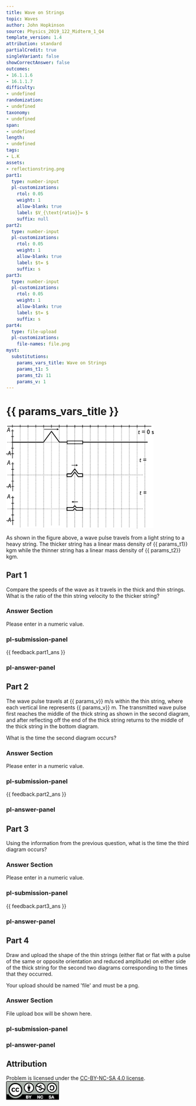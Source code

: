 ```yaml
---
title: Wave on Strings
topic: Waves
author: John Hopkinson
source: Physics_2019_122_Midterm_1_Q4
template_version: 1.4
attribution: standard
partialCredit: true
singleVariant: false
showCorrectAnswer: false
outcomes:
- 16.1.1.6
- 16.1.1.7
difficulty:
- undefined
randomization:
- undefined
taxonomy:
- undefined
span:
- undefined
length:
- undefined
tags:
- L.K
assets:
- reflectionstring.png
part1:
  type: number-input
  pl-customizations:
    rtol: 0.05
    weight: 1
    allow-blank: true
    label: $V_{\text{ratio}}= $
    suffix: null
part2:
  type: number-input
  pl-customizations:
    rtol: 0.05
    weight: 1
    allow-blank: true
    label: $t= $
    suffix: s
part3:
  type: number-input
  pl-customizations:
    rtol: 0.05
    weight: 1
    allow-blank: true
    label: $t= $
    suffix: s
part4:
  type: file-upload
  pl-customizations:
    file-names: file.png
myst:
  substitutions:
    params_vars_title: Wave on Strings
    params_t1: 5
    params_t2: 11
    params_v: 1
---
```

# {{ params_vars_title }}
<img src="reflectionstring.png" width=400 alt="snapshot graphs: (top) A wave pulse on a thin string approaches a short thick string followed by a thin string; (middle) at a later time the transmitted wave pulse into the thick string is shown; (bottom) at a still later time the reflected wave pulse in the middle of the thick string is shown;  the thin strings are left for you to draw on the middle and bottom graphs in (c).">

As shown in the figure above, a wave pulse travels from a light string to a heavy string. The thicker string has a linear mass density of {{ params_t1}} kgm while the thinner string has a linear mass density of {{ params_t2}} kgm.

## Part 1

Compare the speeds of the wave as it travels in the thick and thin strings. What is the ratio of the thin string velocity to the thicker string?

### Answer Section

Please enter in a numeric value.

### pl-submission-panel

{{ feedback.part1_ans }}

### pl-answer-panel

## Part 2

The wave pulse travels at {{ params_v}} m/s within the thin string, where each vertical line represents {{ params_v}} m. The transmitted wave pulse first reaches the middle of the thick string as shown in the second diagram, and after reflecting off the end of the thick string returns to the middle of the thick string in the bottom diagram.

What is the time the second diagram occurs?

### Answer Section

Please enter in a numeric value.

### pl-submission-panel

{{ feedback.part2_ans }}

### pl-answer-panel

## Part 3

Using the information from the previous question, what is the time the third diagram occurs?

### Answer Section

Please enter in a numeric value.

### pl-submission-panel

{{ feedback.part3_ans }}

### pl-answer-panel

## Part 4

Draw and upload the shape of the thin strings (either flat or flat with a pulse of the same or opposite orientation and reduced amplitude) on either side of the thick string for the second two diagrams corresponding to the times that they occurred.

Your upload should be named 'file' and must be a png.

### Answer Section

File upload box will be shown here.

### pl-submission-panel

### pl-answer-panel

## Attribution

Problem is licensed under the [CC-BY-NC-SA 4.0 license](https://creativecommons.org/licenses/by-nc-sa/4.0/).<br> ![The Creative Commons 4.0 license requiring attribution-BY, non-commercial-NC, and share-alike-SA license.](https://raw.githubusercontent.com/firasm/bits/master/by-nc-sa.png)